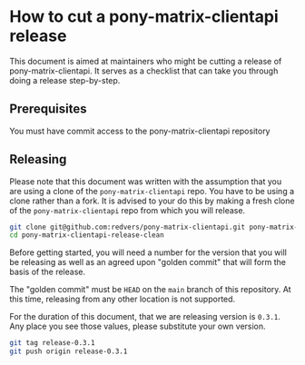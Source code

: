# How to cut a pony-matrix-clientapi release

This document is aimed at maintainers who might be cutting a release of pony-matrix-clientapi. It serves as a checklist that can take you through doing a release step-by-step.

## Prerequisites

You must have commit access to the pony-matrix-clientapi repository

## Releasing

Please note that this document was written with the assumption that you are using a clone of the `pony-matrix-clientapi` repo. You have to be using a clone rather than a fork. It is advised to your do this by making a fresh clone of the `pony-matrix-clientapi` repo from which you will release.

```bash
git clone git@github.com:redvers/pony-matrix-clientapi.git pony-matrix-clientapi-release-clean
cd pony-matrix-clientapi-release-clean
```

Before getting started, you will need a number for the version that you will be releasing as well as an agreed upon "golden commit" that will form the basis of the release.

The "golden commit" must be `HEAD` on the `main` branch of this repository. At this time, releasing from any other location is not supported.

For the duration of this document, that we are releasing version is `0.3.1`. Any place you see those values, please substitute your own version.

```bash
git tag release-0.3.1
git push origin release-0.3.1
```
